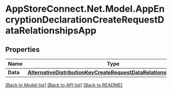# AppStoreConnect.Net.Model.AppEncryptionDeclarationCreateRequestDataRelationshipsApp

## Properties

Name | Type | Description | Notes
------------ | ------------- | ------------- | -------------
**Data** | [**AlternativeDistributionKeyCreateRequestDataRelationshipsAppData**](AlternativeDistributionKeyCreateRequestDataRelationshipsAppData.md) |  | 

[[Back to Model list]](../README.md#documentation-for-models) [[Back to API list]](../README.md#documentation-for-api-endpoints) [[Back to README]](../README.md)

